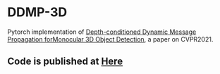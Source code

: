 # DDMP-3D
Pytorch implementation of [Depth-conditioned Dynamic Message Propagation forMonocular 3D Object Detection](https://arxiv.org/pdf/2103.16470.pdf), a paper on CVPR2021.

## Code is published at [Here](https://github.com/Willy0919/DDMP-3D) 
